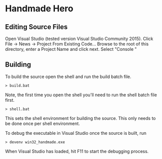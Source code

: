 # Handmade Hero

## Editing Source Files

Open Visual Studio (tested version Visual Studio Community 2015). Click File -> News -> Project From Existing Code... Browse to the root of this directory, enter a Project Name and click next. Select "Console "

## Building

To build the source open the shell and run the build batch file.

```> build.bat```

Note, the first time you open the shell you'll need to run the shell batch file first.

```> shell.bat```

This sets the shell environment for building the source. This only needs to be done once per shell environment.

To debug the executable in Visual Studio once the source is built, run

```> devenv win32_handmade.exe```

When Visual Studio has loaded, hit F11 to start the debugging process.